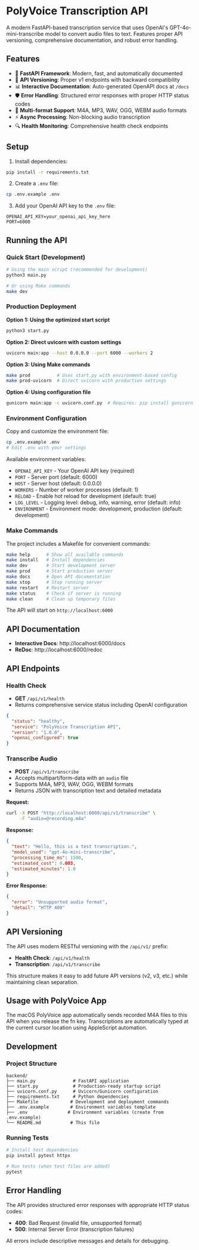 # PolyVoice Transcription API

A modern FastAPI-based transcription service that uses OpenAI's GPT-4o-mini-transcribe model to convert audio files to text. Features proper API versioning, comprehensive documentation, and robust error handling.

## Features

- 🚀 **FastAPI Framework**: Modern, fast, and automatically documented
- 📝 **API Versioning**: Proper v1 endpoints with backward compatibility
- 📊 **Interactive Documentation**: Auto-generated OpenAPI docs at `/docs`
- 🛡️ **Error Handling**: Structured error responses with proper HTTP status codes
- 🎵 **Multi-format Support**: M4A, MP3, WAV, OGG, WEBM audio formats
- ⚡ **Async Processing**: Non-blocking audio transcription
- 🔍 **Health Monitoring**: Comprehensive health check endpoints

## Setup

1. Install dependencies:
```bash
pip install -r requirements.txt
```

2. Create a `.env` file:
```bash
cp .env.example .env
```

3. Add your OpenAI API key to the `.env` file:
```env
OPENAI_API_KEY=your_openai_api_key_here
PORT=6000
```

## Running the API

### Quick Start (Development)
```bash
# Using the main script (recommended for development)
python3 main.py

# Or using Make commands
make dev
```

### Production Deployment

**Option 1: Using the optimized start script**
```bash
python3 start.py
```

**Option 2: Direct uvicorn with custom settings**
```bash
uvicorn main:app --host 0.0.0.0 --port 6000 --workers 2
```

**Option 3: Using Make commands**
```bash
make prod          # Uses start.py with environment-based config
make prod-uvicorn  # Direct uvicorn with production settings
```

**Option 4: Using configuration file**
```bash
gunicorn main:app -c uvicorn.conf.py  # Requires: pip install gunicorn
```

### Environment Configuration

Copy and customize the environment file:
```bash
cp .env.example .env
# Edit .env with your settings
```

Available environment variables:
- `OPENAI_API_KEY` - Your OpenAI API key (required)
- `PORT` - Server port (default: 6000)
- `HOST` - Server host (default: 0.0.0.0)
- `WORKERS` - Number of worker processes (default: 1)
- `RELOAD` - Enable hot reload for development (default: true)
- `LOG_LEVEL` - Logging level: debug, info, warning, error (default: info)
- `ENVIRONMENT` - Environment mode: development, production (default: development)

### Make Commands

The project includes a Makefile for convenient commands:

```bash
make help      # Show all available commands
make install   # Install dependencies
make dev       # Start development server
make prod      # Start production server
make docs      # Open API documentation
make stop      # Stop running server
make restart   # Restart server
make status    # Check if server is running
make clean     # Clean up temporary files
```

The API will start on `http://localhost:6000`

## API Documentation

- **Interactive Docs**: http://localhost:6000/docs
- **ReDoc**: http://localhost:6000/redoc

## API Endpoints

### Health Check
- **GET** `/api/v1/health`
- Returns comprehensive service status including OpenAI configuration

```json
{
  "status": "healthy",
  "service": "PolyVoice Transcription API",
  "version": "1.0.0",
  "openai_configured": true
}
```

### Transcribe Audio
- **POST** `/api/v1/transcribe`
- Accepts multipart/form-data with an `audio` file
- Supports M4A, MP3, WAV, OGG, WEBM formats
- Returns JSON with transcription text and detailed metadata

**Request:**
```bash
curl -X POST "http://localhost:6000/api/v1/transcribe" \
     -F "audio=@recording.m4a"
```

**Response:**
```json
{
  "text": "Hello, this is a test transcription.",
  "model_used": "gpt-4o-mini-transcribe",
  "processing_time_ms": 1500,
  "estimated_cost": 0.003,
  "estimated_minutes": 1.0
}
```

**Error Response:**
```json
{
  "error": "Unsupported audio format",
  "detail": "HTTP 400"
}
```

## API Versioning

The API uses modern RESTful versioning with the `/api/v1/` prefix:

- **Health Check**: `/api/v1/health`
- **Transcription**: `/api/v1/transcribe`

This structure makes it easy to add future API versions (v2, v3, etc.) while maintaining clean separation.

## Usage with PolyVoice App

The macOS PolyVoice app automatically sends recorded M4A files to this API when you release the fn key. Transcriptions are automatically typed at the current cursor location using AppleScript automation.

## Development

### Project Structure
```
backend/
├── main.py              # FastAPI application
├── start.py             # Production-ready startup script
├── uvicorn.conf.py      # Uvicorn/Gunicorn configuration
├── requirements.txt     # Python dependencies
├── Makefile            # Development and deployment commands
├── .env.example        # Environment variables template
├── .env               # Environment variables (create from .env.example)
└── README.md           # This file
```

### Running Tests
```bash
# Install test dependencies
pip install pytest httpx

# Run tests (when test files are added)
pytest
```

## Error Handling

The API provides structured error responses with appropriate HTTP status codes:

- **400**: Bad Request (invalid file, unsupported format)
- **500**: Internal Server Error (transcription failures)

All errors include descriptive messages and details for debugging.